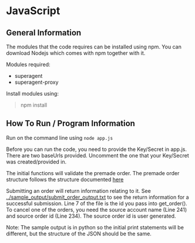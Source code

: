 # JavaScript

## General Information

The modules that the code requires can be installed using npm. You can download Nodejs which comes with npm together with it.

Modules required:
* superagent
* superagent-proxy

Install modules using:
> npm install

## How To Run / Program Information

Run on the command line using ```node app.js```

Before you can run the code, you need to provide the Key/Secret in app.js. There are two baseUrls provided. Uncomment the one that your Key/Secret was created/provided in.

The initial functions will validate the premade order. The premade order structure follows the structure documented [here](https://developers.hp.com/printos/doc/order-json-structure) 

Submitting an order will return information relating to it. See [../sample_output/submit_order_output.txt](https://github.com/HPInc/printos-siteflow-api-samples/blob/master/sample_output/submit_order_output.txt) to see the return information for a successful submission. Line 7 of the file is the id you pass into get_order(). To cancel one of the orders, you need the source account name (Line 241) and source order id (Line 234). The source order id is user generated.

Note: The sample output is in python so the initial print statements will be different, but the structure of the JSON should be the same.
